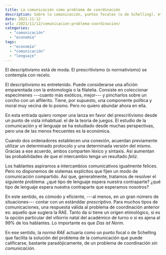 ```yaml
---
title: La comunicación como problema de coordinación
description: Sobre la comunicación, puntos focales (o de Schelling), etc.
date: 2021-11-12
url: /2021/11/12/comunicacion-problema-coordinacion/
categories:
  - "comunicación"
  - "economía"
tags:
  - "economía"
  - "comunicación"
  - "lenguaje"
---
```


El descriptivismo está de moda. El prescritivismo (o normativismo) se contempla con recelo.

El descriptivismo es entretenido. Puede considerarse una afición emparentada con la entomología o la filatelia. Consiste en coleccionar especímenes ---cuanto más exóticos, mejor--- y pincharlos sobre un corcho con un alfilerito. Tiene, por supuesto, una componente política y moral muy vecina de lo posmo. Pero no quiero abundar ahora en ella.

En esta entrada quiero romper una lanza en favor del prescritivismo desde un punto de vista inhabitual: el de la teoria de juegos. El estudio de la comunicación y el lenguaje se ha estudiado desde muchas perspectivas, pero una de las menos frecuentes es la económica.

Cuando dos ordenadores establecen una conexión, acuerdan previamente utilizar un determinado protocolo y una determinada versión del mismo. Gracias a ese acuerdo, ambos comparten léxico y sintaxis. Así aumentan las probabilidades de que el intercambio tenga un resultado _feliz_.

Los hablantes aspiramos a intercambios comunicativos igualmente felices. Pero no disponemos de sistemas explícitos que fijen un modo de comunicación compartido. Así que, generalmente, tratamos de resolver el siguiente problema: ¿qué tipo de lenguaje espera nuestra contraparte? ¿qué tipo de lenguaje espera nuestra contraparte que esperamos nosotros?

En este sentido, es cómodo y eficiente, ---al menos, en un gran número de situaciones--- contar con un estánddar _prescriptivo_. Para muchos tipos de comunicaciones, una respuesta válida al problema de coordinación anterior es: aquello que sugiera la RAE. Tanto da si tiene un origen etimológico, si es la opción particular del villorrio natal del académico de turno o si es ajena al 99% de los hablantes. Lo importante es que _Das ist Norm_.

En ese sentido, la _norma RAE_ actuaría como un punto focal o de Schelling que facilita la solución del problema de la comunicación que puede calificarse, bastante paradójicamente, de un problema de coordinación _sin comunicación_.